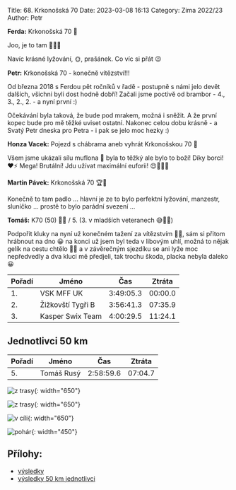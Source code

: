 Title: 68. Krkonošská 70
Date: 2023-03-08 16:13
Category: Zima 2022/23
Author: Petr

**Ferda:** Krkonošská 70 🥇

Joo, je to tam 💪💪💪

Navíc krásné lyžování, 🌞, prašánek. Co víc si přát 😉

**Petr:** Krkonošská 70 - konečně vítězství!!!

Od března 2018 s Ferdou pět ročníků v řadě - postupně s námi jelo devět dalších, všichni byli dost hodně dobří! Začali jsme poctivě od brambor - 4., 3., 2., 2. - a nyní první :)

Očekávání byla taková, že bude pod mrakem, možná i sněžit. A že první kopec bude pro mě těžké uviset ostatní. Nakonec celou dobu krásně - a Svatý Petr dneska pro Petra - i pak se jelo moc hezky :)

**Honza Vacek:** Pojezd s chábrama aneb vyhrát Krkonošskou 70 🥇

Všem jsme ukázali sílu muflona 💪 byla to těžký ale bylo to boží! Díky borci! ❤️⚡️ Mega! Brutální! Jdu užívat maximální euforii! 😍🥰🥳🔝

**Martin Pávek:** Krkonošská 70 🏆🥇

Konečně to tam padlo … hlavní je ze to bylo perfektní lyžování, manzestr, sluníčko … prostě to bylo parádní svezení …

**Tomáš:** K70 (50) 🧡🖤 / 5. (3. v mladších veteranech 😅🤷‍♂️)

Podpořit kluky na nyní už konečném tažení za vítězstvím 🥳🥳, sám si přitom hrábnout na dno 😀 na konci už jsem byl teda v libovým uhlí, možná to nějak gelík na cestu chtělo 🤷‍♂️ a v závěrečným sjezdíku se ani lyže moc nepředvedly a dva kluci mě předjeli, tak trochu škoda, placka nebyla daleko 😀

| Pořadí | Jméno             | Čas       | Ztráta  |
|--------|-------------------|-----------|---------|
| 1.     | VSK MFF UK        | 3:49:05.3 | 00:00.0 |
| 2.     | Žižkovští Tygři B | 3:56:41.3 | 07:35.9 |
| 3.     | Kasper Swix Team  | 4:00:29.5 | 11:24.1 |

Jednotlivci 50 km
-----------------

| Pořadí | Jméno      | Čas       | Ztráta  |
|--------|------------|-----------|---------|
| 5.     | Tomáš Rusý | 2:58:59.6 | 07:04.7 |

![z trasy]({static}/static/zima-2022-23/k70-z-trasy-1.jpg){: width="650"}

![z trasy]({static}/static/zima-2022-23/k70-z-trasy-2.jpg){: width="650"}

![v cíli]({static}/static/zima-2022-23/k70-v-cili.jpg){: width="650"}

![pohár]({static}/static/zima-2022-23/k70-pohar.jpg){: width="450"}

Přílohy:
--------

- [výsledky]({static}/static/zima-2022-23/20230304-spz-k70-hlidky.pdf)
- [výsledky 50 km jednotlivci]({static}/static/zima-2022-23/20230304-spz-k70-jednotlivci-50km.pdf)
